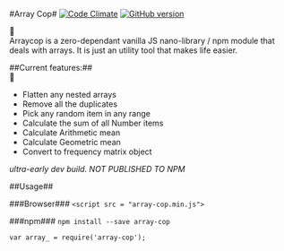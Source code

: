 #Array Cop#
[![Code Climate](https://codeclimate.com/github/tomkallen/array-cop/badges/gpa.svg)](https://codeclimate.com/github/tomkallen/array-cop) [![GitHub version](https://badge.fury.io/gh/tomkallen%2Farray-cop.svg)](https://badge.fury.io/gh/tomkallen%2Farray-cop)

:cop:  
Arraycop is a zero-dependant vanilla JS nano-library / npm module that deals with arrays.
It is just an utility tool that makes life easier.

##Current features:##  
:police_car:  
- Flatten any nested arrays  
- Remove all the duplicates  
- Pick any random item in any range  
- Calculate the sum of all Number items    
- Calculate Arithmetic mean  
- Calculate Geometric mean  
- Convert to frequency matrix object    

*ultra-early dev build. NOT PUBLISHED TO NPM*  

##Usage##

###Browser###
`<script src = "array-cop.min.js">`

###npm###
`npm install --save array-cop`

`var array_ = require('array-cop');`
